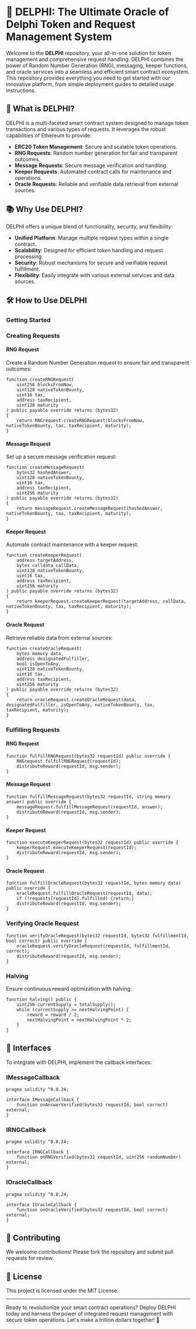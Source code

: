 # 🚀 DELPHI: The Ultimate Oracle of Delphi Token and Request Management System

Welcome to the **DELPHI** repository, your all-in-one solution for token management and comprehensive request handling. DELPHI combines the power of Random Number Generation (RNG), messaging, keeper functions, and oracle services into a seamless and efficient smart contract ecosystem. This repository provides everything you need to get started with our innovative platform, from simple deployment guides to detailed usage instructions.

## 🌟 What is DELPHI?

DELPHI is a multi-faceted smart contract system designed to manage token transactions and various types of requests. It leverages the robust capabilities of Ethereum to provide:
- **ERC20 Token Management**: Secure and scalable token operations.
- **RNG Requests**: Random number generation for fair and transparent outcomes.
- **Message Requests**: Secure message verification and handling.
- **Keeper Requests**: Automated contract calls for maintenance and operations.
- **Oracle Requests**: Reliable and verifiable data retrieval from external sources.

## 📚 Why Use DELPHI?

DELPHI offers a unique blend of functionality, security, and flexibility:
- **Unified Platform**: Manage multiple request types within a single contract.
- **Scalability**: Designed for efficient token handling and request processing.
- **Security**: Robust mechanisms for secure and verifiable request fulfillment.
- **Flexibility**: Easily integrate with various external services and data sources.

## 🛠️ How to Use DELPHI

### Getting Started
### Creating Requests

#### RNG Request
Create a Random Number Generation request to ensure fair and transparent outcomes:
```
function createRNGRequest(
    uint256 blocksFromNow, 
    uint128 nativeTokenBounty, 
    uint16 tax, 
    address taxRecipient, 
    uint128 maturity
) public payable override returns (bytes32) 
{
    return RNGrequest.createRNGRequest(blocksFromNow, nativeTokenBounty, tax, taxRecipient, maturity);
}
```

#### Message Request
Set up a secure message verification request:
```
function createMessageRequest(
    bytes32 hashedAnswer, 
    uint128 nativeTokenBounty, 
    uint16 tax, 
    address taxRecipient, 
    uint256 maturity
) public payable override returns (bytes32) 
{
    return messageRequest.createMessageRequest(hashedAnswer, nativeTokenBounty, tax, taxRecipient, maturity);
}
```

#### Keeper Request
Automate contract maintenance with a keeper request:
```
function createKeeperRequest(
    address targetAddress, 
    bytes calldata callData, 
    uint128 nativeTokenBounty, 
    uint16 tax, 
    address taxRecipient, 
    uint256 maturity
) public payable override returns (bytes32) 
{
    return keeperRequest.createKeeperRequest(targetAddress, callData, nativeTokenBounty, tax, taxRecipient, maturity);
}
```

#### Oracle Request
Retrieve reliable data from external sources:
```
function createOracleRequest(
    bytes memory data, 
    address designatedFulfiller, 
    bool isOpenToAny, 
    uint128 nativeTokenBounty, 
    uint16 tax, 
    address taxRecipient, 
    uint256 maturity
) public payable override returns (bytes32) 
{
    return oracleRequest.createOracleRequest(data, designatedFulfiller, isOpenToAny, nativeTokenBounty, tax, taxRecipient, maturity);
}
```

### Fulfilling Requests

#### RNG Request
```
function fulfillRNGRequest(bytes32 requestId) public override {
    RNGrequest.fulfillRNGRequest(requestId);
    distributeReward(requestId, msg.sender);
}
```

#### Message Request
```
function fulfillMessageRequest(bytes32 requestId, string memory answer) public override {
    messageRequest.fulfillMessageRequest(requestId, answer);
    distributeReward(requestId, msg.sender);
}
```

#### Keeper Request
```
function executeKeeperRequest(bytes32 requestId) public override {
    keeperRequest.executeKeeperRequest(requestId);
    distributeReward(requestId, msg.sender);
}
```

#### Oracle Request
```
function fulfillOracleRequest(bytes32 requestId, bytes memory data) public override {
    oracleRequest.fulfillOracleRequest(requestId, data);
    if (!requests[requestId].fulfilled) {return;}
    distributeReward(requestId, msg.sender);
}
```

### Verifying Oracle Request
```
function verifyOracleRequest(bytes32 requestId, bytes32 fulfillmentId, bool correct) public override {
    oracleRequest.verifyOracleRequest(requestId, fulfillmentId, correct);
    distributeReward(requestId, msg.sender);
}
```

### Halving
Ensure continuous reward optimization with halving:
```
function halving() public {
    uint256 currentSupply = totalSupply();
    while (currentSupply >= nextHalvingPoint) {
        reward = reward / 2;
        nextHalvingPoint = nextHalvingPoint * 2;
    }
}
```

## 🔗 Interfaces

To integrate with DELPHI, implement the callback interfaces:

### IMessageCallback
```
pragma solidity ^0.8.24;

interface IMessageCallback {
    function onAnswerVerified(bytes32 requestId, bool correct) external;
}
```

### IRNGCallback
```
pragma solidity ^0.8.24;

interface IRNGCallback {
    function onRNGVerified(bytes32 requestId, uint256 randomNumber) external;
}
```

### IOracleCallback
```
pragma solidity ^0.8.24;

interface IOracleCallback {
    function onOracleVerified(bytes32 requestId, bool correct) external;
}
```

## 🤝 Contributing

We welcome contributions! Please fork the repository and submit pull requests for review.

## 📄 License

This project is licensed under the MIT License.

---

Ready to revolutionize your smart contract operations? Deploy DELPHI today and harness the power of integrated request management with secure token operations. Let's make a trillion dollars together! 🚀
